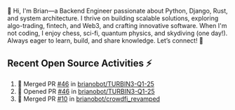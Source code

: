 👋 Hi, I'm Brian—a Backend Engineer passionate about Python, Django, Rust, and system architecture. I thrive on building scalable solutions, exploring algo-trading, fintech, and Web3, and crafting innovative software. When I'm not coding, I enjoy chess, sci-fi, quantum physics, and skydiving (one day!). Always eager to learn, build, and share knowledge. Let’s connect! 🚀

## Recent Open Source Activities ⚡️
<!--START_SECTION:activity-->
1. 🎉 Merged PR [#46](https://github.com/brianobot/TURBIN3-Q1-25/pull/46) in [brianobot/TURBIN3-Q1-25](https://github.com/brianobot/TURBIN3-Q1-25)
2. 💪 Opened PR [#46](https://github.com/brianobot/TURBIN3-Q1-25/pull/46) in [brianobot/TURBIN3-Q1-25](https://github.com/brianobot/TURBIN3-Q1-25)
3. 🎉 Merged PR [#10](https://github.com/brianobot/crowdfi_revamped/pull/10) in [brianobot/crowdfi_revamped](https://github.com/brianobot/crowdfi_revamped)
<!--END_SECTION:activity-->

<!--
brianobot/brianobot is a ✨ special ✨ repository because its `README.md` (this file) appears on your GitHub profile.
You can click the Preview link to take a look at your changes.
--->

